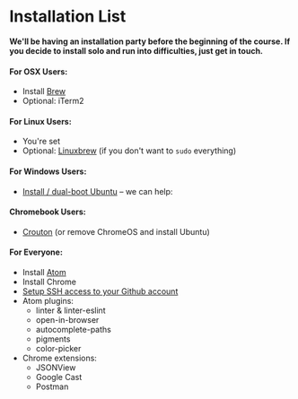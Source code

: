 # Installation List

__We'll be having an installation party before the beginning of the course. If you decide to install solo and run into difficulties, just get in touch.__


#### For OSX Users:
* Install [Brew](http://brew.sh/)
* Optional: iTerm2

#### For Linux Users:
* You're set
* Optional: [Linuxbrew](http://linuxbrew.sh/) (if you don't want to `sudo` everything)

#### For Windows Users:
* [Install / dual-boot Ubuntu](http://www.ubuntu.com/download/desktop) – we can help:

#### Chromebook Users:
* [Crouton](https://github.com/dnschneid/crouton) (or remove ChromeOS and install Ubuntu)

#### For Everyone:
* Install [Atom](https://atom.io)
* Install Chrome
* [Setup SSH access to your Github account](https://help.github.com/articles/generating-an-ssh-key/)
* Atom plugins:
  * linter & linter-eslint
  * open-in-browser
  * autocomplete-paths
  * pigments
  * color-picker
* Chrome extensions:
  * JSONView
  * Google Cast
  * Postman
